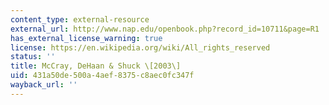 ```yaml
---
content_type: external-resource
external_url: http://www.nap.edu/openbook.php?record_id=10711&page=R1
has_external_license_warning: true
license: https://en.wikipedia.org/wiki/All_rights_reserved
status: ''
title: McCray, DeHaan & Shuck \[2003\]
uid: 431a50de-500a-4aef-8375-c8aec0fc347f
wayback_url: ''
---
```


